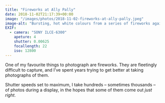 ```yaml
---
title: "Fireworks at Ally Pally"
date: 2018-11-02T21:17:39+00:00
image: "/images/photos/2018-11-02-fireworks-at-ally-pally.jpeg"
image-alt: "Bursting, hot white colours from a series of fireworks against a dark night sky"
EXIF:
  - camera: "SONY ILCE-6300"
    apeture: 4
    shutter: 0.00625
    focallength: 22
    iso: 12800
---
```


One of my favourite things to photograph are fireworks. They are fleetingly difficult to capture, and I’ve spent years trying to get better at taking photographs of them. 

Shutter speeds set to maximum, I take hundreds – sometimes thousands – of photos during a display, in the hopes that some of them come out _just right_.